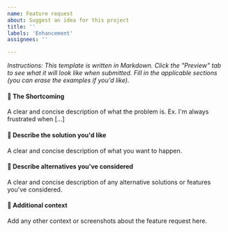 ```yaml
---
name: Feature request
about: Suggest an idea for this project
title: ''
labels: 'Enhancement'
assignees: ''

---
```


_Instructions: This template is written in Markdown. Click the "Preview" tab to see what it will look like when submitted. Fill in the applicable sections (you can erase the examples if you'd like)._

#### :loudspeaker: The Shortcoming
A clear and concise description of what the problem is. Ex. I'm always frustrated when [...]

#### :microscope: Describe the solution you'd like
A clear and concise description of what you want to happen.

#### :triangular_ruler: Describe alternatives you've considered
A clear and concise description of any alternative solutions or features you've considered.

#### :pencil: Additional context
Add any other context or screenshots about the feature request here.
